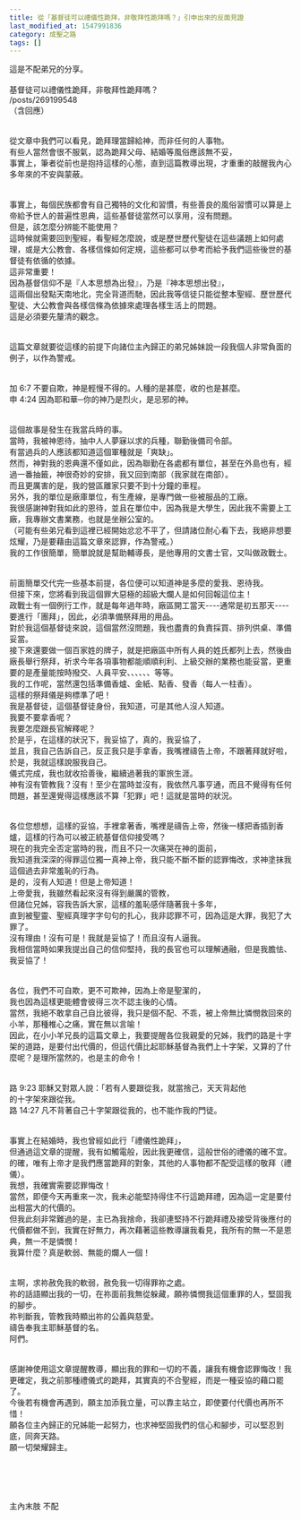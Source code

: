 ```yaml
---
title: 從「基督徒可以禮儀性跪拜，非敬拜性跪拜嗎？」引申出來的反面見證
last_modified_at: 1547991836
category: 成聖之路
tags: []
---
```


這是不配弟兄的分享。<br><br><!--more-->基督徒可以禮儀性跪拜，非敬拜性跪拜嗎？<br>/posts/269199548<br>（含回應）<br><br><br>從文章中我們可以看見，跪拜理當歸給神，而非任何的人事物。<br>有些人當然會很不服氣，認為跪拜父母、結婚等風俗應該無不妥，<br>事實上，筆者從前也是抱持這樣的心態，直到這篇教導出現，才重重的敲醒我內心多年來的不安與蒙蔽。<br><br><br>事實上，每個民族都會有自己獨特的文化和習慣，有些善良的風俗習慣可以算是上帝給予世人的普遍性恩典，這些基督徒當然可以享用，沒有問題。<br>但是，該怎麼分辨能不能使用？<br>這時候就需要回到聖經，看聖經怎麼說，或是歷世歷代聖徒在這些議題上如何處理，或是大公教會、各樣信條如何定規，這些都可以參考而給予我們這些後世的基督徒有依循的依據。<br>這非常重要！<br>因為基督信仰不是『人本思想為出發』，乃是『神本思想出發』，<br>這兩個出發點天南地北，完全背道而馳，因此我等信徒只能從整本聖經、歷世歷代聖徒、大公教會與各樣信條為依據來處理各樣生活上的問題。<br>這是必須要先釐清的觀念。<br><br><br>這篇文章就要從這樣的前提下向諸位主內歸正的弟兄姊妹說一段我個人非常負面的例子，以作為警戒。<br>  <br><br>  加 6:7 不要自欺，神是輕慢不得的。人種的是甚麼，收的也是甚麼。<br>  申 4:24 因為耶和華─你的神乃是烈火，是忌邪的神。<br><br><br>這個故事是發生在我當兵時的事。<br>當時，我被神恩待，抽中人人夢寐以求的兵種，聯勤後備司令部。<br>有當過兵的人應該都知道這個軍種就是「爽缺」。<br>然而，神對我的恩典還不僅如此，因為聯勤在各處都有單位，甚至在外島也有，經過一番抽籤，神很奇妙的安排，我又回到南部（我家就在南部）。<br>而且更厲害的是，我的營區離家只要不到十分鐘的車程。<br>另外，我的單位是廠庫單位，有生產線，是專門做一些被服品的工廠。<br>我很感謝神對我如此的恩待，並且在單位中，因為我是大學生，因此我不需要上工廠，我專辦文書業務，也就是坐辦公室的。<br>（可能有些弟兄看到這裡已經開始忿忿不平了，但請諸位耐心看下去，我絕非想要炫耀，乃是要藉由這篇文章來認罪，作為警戒。）<br>我的工作很簡單，簡單說就是幫助輔導長，是他專用的文書士官，又叫做政戰士。<br><br><br>前面簡單交代完一些基本前提，各位便可以知道神是多麼的愛我、恩待我。<br>但接下來，您將看到我這個罪大惡極的超級大爛人是如何回報這位主！<br>政戰士有一個例行工作，就是每年過年時，廠區開工當天----通常是初五那天----要進行「團拜」，因此，必須準備祭拜用的用品。<br>對於我這個基督徒來說，這個當然沒問題，我也盡責的負責採買、排列供桌、準備妥當。<br>接下來還要做一個百家姓的牌子，就是把廠區中所有人員的姓氏都列上去，然後由廠長舉行祭拜，祈求今年各項事物都能順順利利、上級交辦的業務也能妥當，更重要的是產量能按時撥交、人員平安、、、、、、等等。<br>我的工作呢，當然還包括準備香爐、金紙、點香、發香（每人一柱香）。<br>這樣的祭拜儀是夠標準了吧！<br>我是基督徒，這個基督徒身份，我知道，可是其他人沒人知道。<br>我要不要拿香呢？<br>我要怎麼跟長官解釋呢？<br>於是乎，在這樣的狀況下，我妥協了，真的，我妥協了，<br>並且，我自己告訴自己，反正我只是手拿香，我嘴裡禱告上帝，不跟著拜就好啦，<br>於是，我就這樣說服我自己。<br>儀式完成，我也就收拾善後，繼續過著我的軍旅生涯。<br>神有沒有管教我？沒有！至少在當時並沒有，我依然凡事亨通，而且不覺得有任何問題，甚至還覺得這樣應該不算「犯罪」吧！這就是當時的狀況。<br><br><br>各位您想想，這樣的妥協，手裡拿著香，嘴裡是禱告上帝，然後一樣把香插到香爐，這樣的行為可以被正統基督信仰接受嗎？<br>現在的我完全否定當時的我，而且不只一次痛哭在神的面前，<br>我知道我深深的得罪這位獨一真神上帝，我只能不斷不斷的認罪悔改，求神塗抹我這個過去非常羞恥的行為。<br>是的，沒有人知道！但是上帝知道！<br>上帝愛我，我雖然看起來沒有得到嚴厲的管教，<br>但諸位兄姊，容我告訴大家，這樣的羞恥感伴隨著我十多年，<br>直到被聖靈、聖經真理字字句句的扎心，我非認罪不可，因為這是大罪，我犯了大罪了。<br>沒有理由！沒有可是！我就是妥協了！而且沒有人逼我。<br>我相信當時如果我提出自己的信仰堅持，我的長官也可以理解通融，但是我膽怯、我妥協了！<br><br><br>各位，我們不可自欺，更不可欺神，因為上帝是聖潔的，<br>我也因為這樣更能體會彼得三次不認主後的心情。<br>當然，我絕不敢拿自己自比彼得，我只是個不配、不乖，被上帝無比憐憫救回來的小羊，那種椎心之痛，實在無以言喻！<br>因此，在小小羊兄長的這篇文章上，我要提醒各位我親愛的兄姊，我們的路是十字架的道路，是要付出代價的，但這代價比起耶穌基督為我們上十字架，又算的了什麼呢？是理所當然的，也是主的命令！<br><br><br>  路 9:23 耶穌又對眾人說：「若有人要跟從我，就當捨己，天天背起他<br>         的十字架來跟從我。<br>  路 14:27 凡不背著自己十字架跟從我的，也不能作我的門徒。<br><br><br>事實上在結婚時，我也曾經如此行「禮儀性跪拜」，<br>但通過這文章的提醒，我有如觸電般，因此我更確信，這般世俗的禮儀的確不宜。的確，唯有上帝才是我們應當跪拜的對象，其他的人事物都不配受這樣的敬拜（禮儀）。<br>我想，我確實需要認罪悔改！<br>當然，即便今天再重來一次，我未必能堅持得住不行這跪拜禮，因為這一定是要付出相當大的代價的。<br>但我此刻非常難過的是，主已為我捨命，我卻連堅持不行跪拜禮及接受背後應付的代價都做不到，我實在好無力，再次藉著這些教導讓我看見，我所有的無一不是恩典，無一不是憐憫！<br>我算什麼？真是軟弱、無能的爛人一個！<br><br><br>主啊，求祢赦免我的軟弱，赦免我一切得罪祢之處。<br>祢的話語顯出我的一切，在祢面前我無從躲藏，願祢憐憫我這個重罪的人，堅固我的腳步。<br>祢判斷我，管教我時顯出祢的公義與慈愛。<br>禱告奉我主耶穌基督的名。<br>阿們。<br><br><br>感謝神使用這文章提醒教導，顯出我的罪和一切的不義，讓我有機會認罪悔改！我更確定，我之前那種禮儀式的跪拜，其實真的不合聖經，而是一種妥協的藉口罷了。<br>今後若有機會再遇到，願主加添我立量，可以靠主站立，即使要付代價也再所不惜！<br>願各位主內歸正的兄姊能一起努力，也求神堅固我們的信心和腳步，可以堅忍到底，同奔天路。<br>願一切榮耀歸主。<br><br><br><br><br><br>                             主內末肢 不配<br><br><br><br><br><br><br>
